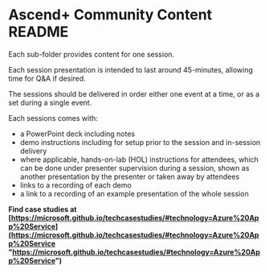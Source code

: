 # Ascend+ Community Content README #

Each sub-folder provides content for one session.  

Each session presentation is intended to last around 45-minutes, allowing time for Q&A if desired.

The sessions should be delivered in order either one event at a time, or as a set during a single event.

Each sessions comes with:
- a PowerPoint deck including notes
- demo instructions including for setup prior to the session and in-session delivery
- where applicable, hands-on-lab (HOL) instructions for attendees, which can be done under presenter supervision during a session, shown as another presentation by the presenter or taken away by attendees
- links to a recording of each demo
- a link to a recording of an example presentation of the whole session

**Find case studies at [https://microsoft.github.io/techcasestudies/#technology=Azure%20App%20Service](https://microsoft.github.io/techcasestudies/#technology=Azure%20App%20Service "https://microsoft.github.io/techcasestudies/#technology=Azure%20App%20Service")**




